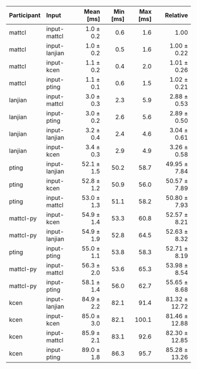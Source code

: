 | Participant | Input | Mean [ms] | Min [ms] | Max [ms] | Relative |
|:---|:---|---:|---:|---:|---:|
| mattcl | input-mattcl | 1.0 ± 0.2 | 0.6 | 1.6 | 1.00 |
| mattcl | input-lanjian | 1.0 ± 0.2 | 0.5 | 1.6 | 1.00 ± 0.22 |
| mattcl | input-kcen | 1.1 ± 0.2 | 0.4 | 2.0 | 1.01 ± 0.26 |
| mattcl | input-pting | 1.1 ± 0.1 | 0.6 | 1.5 | 1.02 ± 0.21 |
| lanjian | input-mattcl | 3.0 ± 0.3 | 2.3 | 5.9 | 2.88 ± 0.53 |
| lanjian | input-pting | 3.0 ± 0.2 | 2.6 | 5.6 | 2.89 ± 0.50 |
| lanjian | input-lanjian | 3.2 ± 0.4 | 2.4 | 4.6 | 3.04 ± 0.61 |
| lanjian | input-kcen | 3.4 ± 0.3 | 2.9 | 4.9 | 3.26 ± 0.58 |
| pting | input-lanjian | 52.1 ± 1.5 | 50.2 | 58.7 | 49.95 ± 7.84 |
| pting | input-kcen | 52.8 ± 1.2 | 50.9 | 56.0 | 50.57 ± 7.89 |
| pting | input-mattcl | 53.0 ± 1.3 | 51.1 | 58.2 | 50.80 ± 7.93 |
| mattcl-py | input-kcen | 54.9 ± 1.4 | 53.3 | 60.8 | 52.57 ± 8.21 |
| mattcl-py | input-lanjian | 54.9 ± 1.9 | 52.8 | 64.5 | 52.63 ± 8.32 |
| pting | input-pting | 55.0 ± 1.1 | 53.8 | 58.3 | 52.71 ± 8.19 |
| mattcl-py | input-mattcl | 56.3 ± 2.0 | 53.6 | 65.3 | 53.98 ± 8.54 |
| mattcl-py | input-pting | 58.1 ± 1.4 | 56.0 | 62.7 | 55.65 ± 8.68 |
| kcen | input-lanjian | 84.9 ± 2.2 | 82.1 | 91.4 | 81.32 ± 12.72 |
| kcen | input-kcen | 85.0 ± 3.0 | 82.1 | 100.1 | 81.46 ± 12.88 |
| kcen | input-mattcl | 85.9 ± 2.1 | 83.1 | 92.6 | 82.30 ± 12.85 |
| kcen | input-pting | 89.0 ± 1.8 | 86.3 | 95.7 | 85.28 ± 13.26 |
